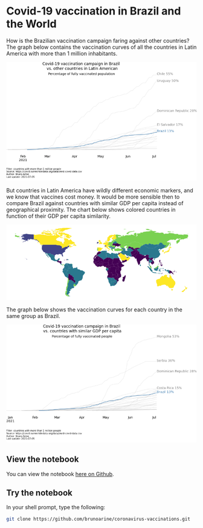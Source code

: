 # Covid-19 vaccination in Brazil and the World

How is the Brazilian vaccination campaign faring against other countries? The graph below contains the vaccination curves of all the countries in Latin America with more than 1 million inhabitants.

![](/brazil-vs-latam.png)

But countries in Latin America have wildly different economic markers, and we know that vaccines cost money. It would be more sensible then to compare Brazil against countries with similar GDP per capita instead of geographical proximity. The chart below shows colored countries in function of their GDP per capita similarity.

![](/worldmap.png)

The graph below shows the vaccination curves for each country in the same group as Brazil.

![](/brazil-vs-world.png)

## View the notebook
You can view the notebook [here on Github](https://github.com/brunoarine/coronavirus-vaccinations/blob/main/notebook.ipynb).

## Try the notebook
In your shell prompt, type the following:

```sh
git clone https://github.com/brunoarine/coronavirus-vaccinations.git
```
